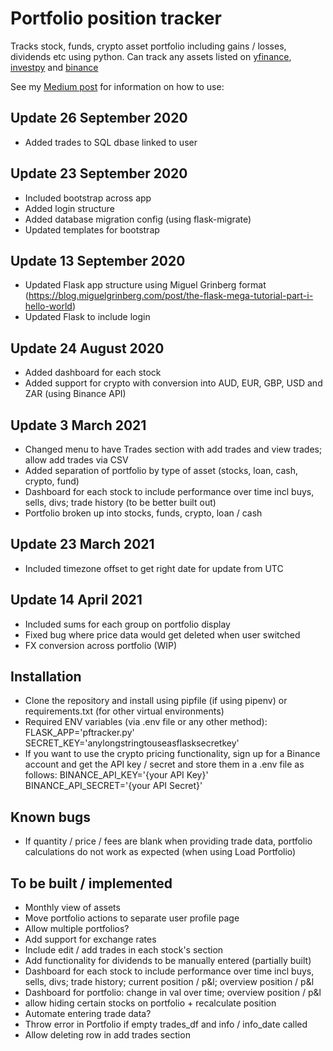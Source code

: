 # Portfolio position tracker
Tracks stock, funds, crypto asset portfolio including gains / losses, dividends etc using python. Can track any assets listed on [yfinance](https://github.com/ranaroussi/yfinance), [investpy](https://github.com/alvarobartt/investpy) and [binance](https://github.com/sammchardy/python-binance)

See my [Medium post](https://medium.com/@gerard_syd/python-stock-portfolio-tracker-4bf6d082f564) for information on how to use:

## Update 26 September 2020
- Added trades to SQL dbase linked to user

## Update 23 September 2020
- Included bootstrap across app
- Added login structure
- Added database migration config (using flask-migrate)
- Updated templates for bootstrap

## Update 13 September 2020
- Updated Flask app structure using Miguel Grinberg format (https://blog.miguelgrinberg.com/post/the-flask-mega-tutorial-part-i-hello-world)
- Updated Flask to include login

## Update 24 August 2020
- Added dashboard for each stock 
- Added support for crypto with conversion into AUD, EUR, GBP, USD and ZAR (using Binance API)

## Update 3 March 2021
- Changed menu to have Trades section with add trades and view trades; allow add trades via CSV
- Added separation of portfolio by type of asset (stocks, loan, cash, crypto, fund)
- Dashboard for each stock to include performance over time incl buys, sells, divs; trade history (to be better built out)
- Portfolio broken up into stocks, funds, crypto, loan / cash

## Update 23 March 2021
- Included timezone offset to get right date for update from UTC

## Update 14 April 2021
- Included sums for each group on portfolio display
- Fixed bug where price data would get deleted when user switched
- FX conversion across portfolio (WIP)

## Installation
- Clone the repository and install using pipfile (if using pipenv) or requirements.txt (for other virtual environments)
- Required ENV variables (via .env file or any other method):
    FLASK_APP='pftracker.py'
    SECRET_KEY='anylongstringtouseasflasksecretkey'
- If you want to use the crypto pricing functionality, sign up for a Binance account and get the API key / secret and store them in a .env file as follows:
    BINANCE_API_KEY='{your API Key}'
    BINANCE_API_SECRET='{your API Secret}'

## Known bugs
- If quantity / price / fees are blank when providing trade data, portfolio calculations do not work as expected (when using Load Portfolio)

## To be built / implemented
- Monthly view of assets
- Move portfolio actions to separate user profile page
- Allow multiple portfolios?
- Add support for exchange rates
- Include edit / add trades in each stock's section
- Add functionality for dividends to be manually entered (partially built)
- Dashboard for each stock to include performance over time incl buys, sells, divs; trade history; current position / p&l; overview position / p&l
- Dashboard for portfolio: change in val over time; overview position / p&l
- allow hiding certain stocks on portfolio + recalculate position
- Automate entering trade data? 
- Throw error in Portfolio if empty trades_df and info / info_date called
- Allow deleting row in add trades section

